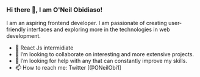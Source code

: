 ### Hi there 👋, I am O'Neil Obidiaso!
I am an aspiring frontend developer. I am passionate of creating user-friendly interfaces and exploring more in the technologies in web development.


<!--
**oneilh/oneilh** is a ✨ _special_ ✨ repository because its `README.md` (this file) appears on your GitHub profile.

Here are some ideas to get you started:

- 🔭 I’m currently working on ...
- 🌱 I’m currently learning ...
- 👯 I’m looking to collaborate on ...
- 🤔 I’m looking for help with ...
- 💬 Ask me about ...
- 📫 How to reach me: ...
- 😄 Pronouns: ...
- ⚡ Fun fact: ...
-->

- 🌱 React Js intermidiate 
- 👯 I’m looking to collaborate on interesting and more extensive projects.
- 🤔 I’m looking for help with any that can constantly improve my skills.
- 📫 How to reach me: Twitter [@ONeilObi1]
